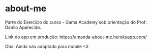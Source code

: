 # about-me

Parte do Exercício do curso - Gama Academy sob orientação do Prof: Danilo Aparecido. 

Link do app em produção: https://amanda-about-me.herokuapp.com/ 

Obs: Ainda não adaptado para mobile <3 
